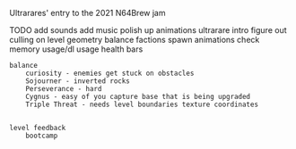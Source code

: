 
Ultrarares' entry to the 2021 N64Brew jam

TODO
    add sounds
    add music
    polish up animations
    ultrarare intro
    figure out culling on level geometry
    balance factions
    spawn animations
    check memory usage/dl usage
    health bars

    balance
        curiosity - enemies get stuck on obstacles
        Sojourner - inverted rocks
        Perseverance - hard
        Cygnus - easy of you capture base that is being upgraded
        Triple Threat - needs level boundaries texture coordinates


    level feedback
        bootcamp